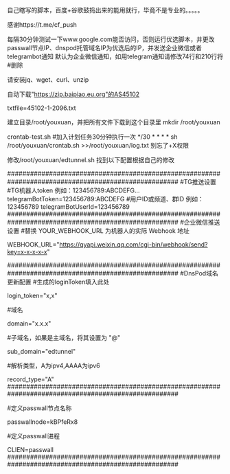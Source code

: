 自己瞎写的脚本，百度+谷歌鼓捣出来的能用就行，毕竟不是专业的。。。。。

感谢https://t.me/cf_push

每隔30分钟测试一下www.google.com能否访问，否则运行优选脚本，并更改passwall节点IP、dnspod托管域名IP为优选后的IP，并发送企业微信或者telegrambot通知
默认为企业微信通知，如用telegram通知请修改74行和210行将#删除

请安装jq、wget、curl、unzip

自动下载"https://zip.baipiao.eu.org"的AS45102

txtfile=45102-1-2096.txt


建立目录/root/youxuan，并把所有文件下载到这个目录里
mkdir /root/youxuan

crontab-test.sh #加入计划任务30分钟执行一次
 */30 * * * * sh /root/youxuan/crontab.sh >>/root/youxuan/log.txt
别忘了+X权限

修改/root/youxuan/edtunnel.sh
找到以下配置根据自己的修改

#####################################################################################################
#TG推送设置
#TG机器人token 例如：123456789:ABCDEFG...
telegramBotToken=123456789:ABCDEFG
#用户ID或频道、群ID 例如：123456789
telegramBotUserId=123456789
#####################################################################################################
#企业微信推送设置
#替换 YOUR_WEBHOOK_URL 为机器人的实际 Webhook 地址

WEBHOOK_URL="https://qyapi.weixin.qq.com/cgi-bin/webhook/send?key=x-x-x-x-x"

#####################################################################################################
#DnsPod域名更新配置
#生成的loginToken填入此处

login_token="x,x"

#域名

domain="x.x.x"

#子域名，如果是主域名，将其设置为 "@"

sub_domain="edtunnel"

#解析类型，A为ipv4,AAAA为ipv6

record_type="A"
#####################################################################################################

#定义passwall节点名称

passwallnode=kBPfeRx8

#定义passwall进程

CLIEN=passwall
#####################################################################################################
